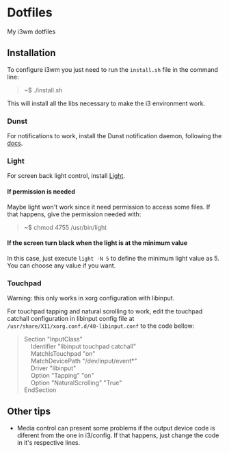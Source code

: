 # Dotfiles
My i3wm dotfiles

## Installation

To configure i3wm you just need to run the `install.sh` file in the command line:
> ~$ ./install.sh

This will install all the libs necessary to make the i3 environment work.

### Dunst

For notifications to work, install the Dunst notification daemon, following the [docs](https://github.com/dunst-project/dunst).

### Light

For screen back light control, install [Light](http://haikarainen.github.io/light/).

#### If permission is needed

Maybe light won't work since it need permission to access some files. If that happens, give the permission needed with:

> ~$ chmod 4755 /usr/bin/light 

#### If the screen turn black when the light is at the minimum value

In this case, just execute `light -N 5` to define the minimum light value as 5. You can choose any value if you want. 

### Touchpad

Warning: this only works in xorg configuration with libinput.

For touchpad tapping and natural scrolling to work, edit the touchpad catchall configuration in libinput config file at `/usr/share/X11/xorg.conf.d/40-libinput.conf` to the code bellow:

> Section "InputClass"  
> &nbsp;&nbsp;&nbsp;&nbsp;Identifier "libinput touchpad catchall"  
> &nbsp;&nbsp;&nbsp;&nbsp;MatchIsTouchpad "on"  
> &nbsp;&nbsp;&nbsp;&nbsp;MatchDevicePath "/dev/input/event*"  
> &nbsp;&nbsp;&nbsp;&nbsp;Driver "libinput"  
>	&nbsp;&nbsp;&nbsp;&nbsp;Option "Tapping" "on"  
>	&nbsp;&nbsp;&nbsp;&nbsp;Option "NaturalScrolling" "True"  
> EndSection

## Other tips

- Media control can present some problems if the output device code is diferent from the one in i3/config. If that happens, just change the code in it's respective lines.
